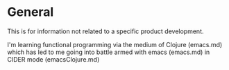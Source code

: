 # General
This is for information not related to a specific product development.

I'm learning functional programming via the medium of Clojure (emacs.md) which has led to me going into battle armed with emacs (emacs.md) in CIDER mode (emacsClojure.md)